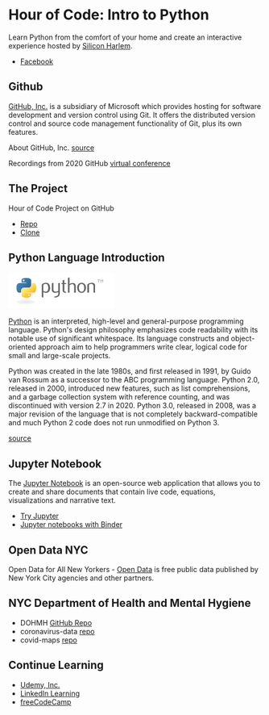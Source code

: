 # Hour of Code: Intro to Python

Learn Python from the comfort of your home and create an interactive experience hosted by [Silicon Harlem](http://siliconharlem.net/).
- [Facebook](https://www.facebook.com/siliconharlem/)

## Github

[GitHub, Inc.](https://github.com/) is a subsidiary of Microsoft which provides hosting for software development and version control using Git. It offers the distributed version control and source code management functionality of Git, plus its own features.

About GitHub, Inc. [source](https://en.wikipedia.org/wiki/GitHub)

Recordings from 2020 GitHub [virtual conference](https://githubuniverse.com/)

## The Project

Hour of Code Project on GitHub

- [Repo](https://github.com/berryny/hourofcode_python)
- [Clone](https://github.com/berryny/hourofcode_python.git)

## Python Language Introduction

![](python-logo.gif)

[Python](https://www.python.org/) is an interpreted, high-level and general-purpose programming language. Python's design philosophy emphasizes code readability with its notable use of significant whitespace. Its language constructs and object-oriented approach aim to help programmers write clear, logical code for small and large-scale projects.

Python was created in the late 1980s, and first released in 1991, by Guido van Rossum as a successor to the ABC programming language. Python 2.0, released in 2000, introduced new features, such as list comprehensions, and a garbage collection system with reference counting, and was discontinued with version 2.7 in 2020. Python 3.0, released in 2008, was a major revision of the language that is not completely backward-compatible and much Python 2 code does not run unmodified on Python 3.

[source](https://en.wikipedia.org/wiki/Python_%28programming_language%29)

## Jupyter Notebook

The [Jupyter Notebook](https://jupyter.org/) is an open-source web application that allows you to create and share documents that contain live code, equations, visualizations and narrative text. 

- [Try Jupyter](https://jupyter.org/try)
- [Jupyter notebooks with Binder](https://mybinder.org/)

## Open Data NYC

Open Data for All New Yorkers - [Open Data](https://opendata.cityofnewyork.us/) is free public data published by New York City agencies and other partners.


## NYC Department of Health and Mental Hygiene

- DOHMH [GitHub Repo](https://github.com/nychealth)
- coronavirus-data [repo](https://github.com/nychealth/coronavirus-data) 
- covid-maps [repo](https://github.com/nychealth/covid-maps)

## Continue Learning

- [Udemy, Inc.](https://www.udemy.com/)
- [LinkedIn Learning](https://www.lynda.com/)
- [freeCodeCamp](https://www.freecodecamp.org/)